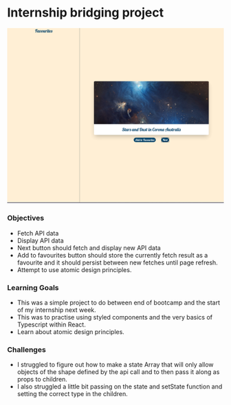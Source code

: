 # Internship bridging project

![IndexPage gif](./IndexPage.gif)

### Objectives
- Fetch API data
- Display API data
- Next button should fetch and display new API data
- Add to favourites button should store the currently fetch result as a favourite and it should persist between new fetches until page refresh.
- Attempt to use atomic design principles.

### Learning Goals
- This was a simple project to do between end of bootcamp and the start of my internship next week.
- This was to practise using styled components and the very basics of Typescript within React.
- Learn about atomic design principles.

### Challenges
- I struggled to figure out how to make a state Array that will only allow objects of the shape defined by the api call and to then pass it along as props to children. 
- I also struggled a little bit passing on the state and setState function and setting the correct type in the children.
